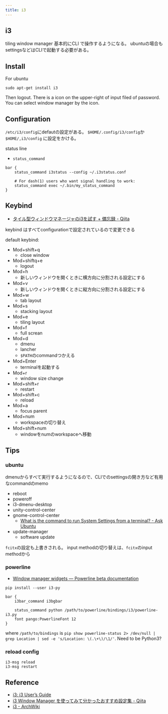 ```yaml
---
title: i3
---
```


## i3
tiling window manager
基本的にCLI で操作するようになる。
ubuntuの場合もsettingsなどはCLIで起動する必要がある。

## Install
For ubuntu

```
sudo apt-get install i3
```

Then logout.
There is a icon on the upper-right of input filed of password.
You can select window manager by the icon.

## Configuration
`/etc/i3/config`にdefautの設定がある。
`$HOME/.config/i3/config`か`$HOME/,i3/config` に設定をかける。 


status line

* `status_command`

```
bar {
    status_command i3status --config ~/.i3status.conf

    # For dash(1) users who want signal handling to work:
    status_command exec ~/.bin/my_status_command
}
```

## Keybind
* [タイル型ウィンドウマネージャのi3を試す \+ 備忘録 \- Qiita](https://qiita.com/locatw/items/0a8a618b214a76d064a1)

keybind はすべてconfigurationで設定されているので変更できる

default keybind:

* Mod+shift+q
    * close window
* Mod+shiftq+e
    * logout
* Mod+h
    * 新しいウィンドウを開くときに横方向に分割される設定にする
* Mod+v
    * 新しいウィンドウを開くときに縦方向に分割される設定にする
* Mod+w
    * tab layout
* Mod+s
    * stacking layout
* Mod+e
    * tiling layout
* Mod+f
    * full screan
* Mod+d
    * dmenu
    * lancher
    * `$PATH`のcommandつかえる
* Mod+Enter
    * terminalを起動する
* Mod+r
    * window size change
* Mod+shift+r
    * restart
* Mod+shift+c
    * reload
* Mod+a
    * focus parent
* Mod+num
    * workspaceの切り替え
* Mod+shift+num
    * windowをnumのworkspaceへ移動


## Tips

### ubuntu
dmenuからすべて実行するようになるので、CLIでのsettingsの開き方など有用なcommandのmemo

* reboot
* poweroff
* i3-dmenu-desktop
* unity-control-center
* gnome-control-center
    * [What is the command to run System Settings from a terminal? \- Ask Ubuntu](https://askubuntu.com/questions/116655/what-is-the-command-to-run-system-settings-from-a-terminal)
* update-manager
    * software update

`fcitx`の設定も上書きされる。
input methodの切り替えは、`fcitx`のinput methodから


### powerline
* [Window manager widgets — Powerline beta documentation](http://powerline.readthedocs.io/en/master/usage/wm-widgets.html)

```
pip install --user i3-py
```

```
bar {
    i3bar_command i3bgbar

    status_command python /path/to/powerline/bindings/i3/powerline-i3.py
    font pango:PowerlineFont 12
}
```

where `/path/to/bindings` is `pip show powerline-status 2> /dev/null | grep Location | sed -e 's/Location: \(.\+\)/\1/'`.
Need to be Python3?

### reload config

```
i3-msg reload
i3-msg restart
```


## Reference
* [i3: i3 User’s Guide](https://i3wm.org/docs/userguide.html)
* [i3 Window Manager を使ってみて分かったおすすめ設定集 \- Qiita](https://qiita.com/gyu-don/items/d61b03e0222a7f1ce9f7)
* [i3 \- ArchWiki](https://wiki.archlinux.org/index.php/i3)

